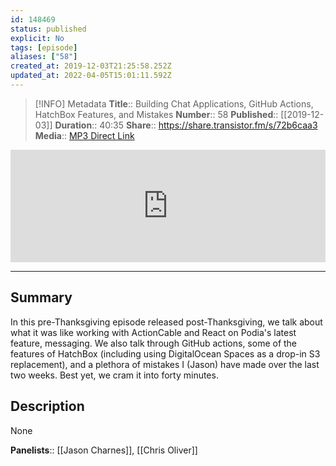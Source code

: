 ```yaml
---
id: 148469
status: published
explicit: No
tags: [episode]
aliases: ["58"]
created_at: 2019-12-03T21:25:58.252Z
updated_at: 2022-04-05T15:01:11.592Z
---
```


> [!INFO] Metadata
> **Title**:: Building Chat Applications, GitHub Actions, HatchBox Features, and Mistakes
> **Number**:: 58
> **Published**:: [[2019-12-03]]
> **Duration**:: 40:35
> **Share**:: <https://share.transistor.fm/s/72b6caa3>
> **Media**:: [MP3 Direct Link](https://dts.podtrac.com/redirect.mp3/media.transistor.fm/72b6caa3/21c38096.mp3)

<iframe width="100%" height="180" frameborder="no" scrolling="no" seamless src="https://share.transistor.fm/e/72b6caa3/dark"></iframe>

---

## Summary

In this pre-Thanksgiving episode released post-Thanksgiving, we talk about what it was like working with ActionCable and React on Podia's latest feature, messaging. We also talk through GitHub actions, some of the features of HatchBox (including using DigitalOcean Spaces as a drop-in S3 replacement), and a plethora of mistakes I (Jason) have made over the last two weeks. Best yet, we cram it into forty minutes.

## Description

None

**Panelists**:: [[Jason Charnes]], [[Chris Oliver]]
